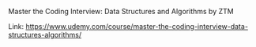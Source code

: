 Master the Coding Interview: Data Structures and Algorithms by ZTM

Link: https://www.udemy.com/course/master-the-coding-interview-data-structures-algorithms/
